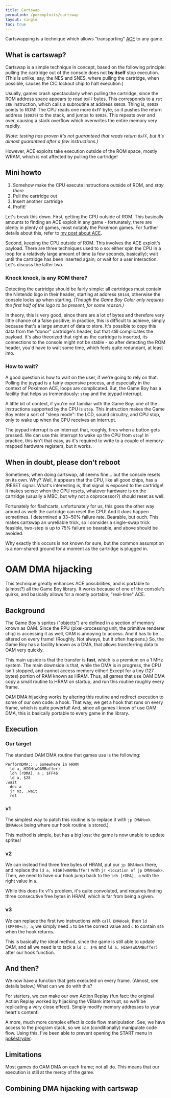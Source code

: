 ```yaml
---
title: Cartswap
permalink: /pokexploits/cartswap
layout: single
toc: true
---
```


Cartswapping is a technique which allows "transporting" [ACE](/pokexploits/ace) to any game.


## What is cartswap?

Cartswap is a simple technique in concept, based on the following principle: pulling the cartridge out of the console does not **by itself** stop execution. (This is unlike, say, the NES and SNES, where pulling the cartridge, when possible, causes the CIC lockout chip to halt execution.)

Usually, games crash spectacularly when pulling the cartridge, since the ROM address space appears to read `0xFF` bytes. This corresponds to a `rst 38h` instruction, which calls a subroutine at address `$0038`. Thing is, `$0038` points to ROM! The CPU reads one more `0xFF` byte, so it pushes the return address (`$0039`) to the stack, and jumps to `$0038`. This repeats over and over, causing a stack overflow which overwrites the entire memory very rapidly.

*(Note: testing has proven it's not guaranteed that reads return `0xFF`, but it's almost guaranteed after a few instructions.)*

However, ACE exploits take execution outside of the ROM space, mostly WRAM, which is not affected by pulling the cartridge!


## Mini howto

1. Somehow make the CPU execute instructions outside of ROM, and *stay there*
2. Pull the cartridge out
3. Insert another cartridge
4. Profit!

Let's break this down. First, getting the CPU outside of ROM. This basically amounts to finding an ACE exploit in any game - fortunately, there are plenty in plenty of games, most notably the Pokémon games. For further details about this, refer to [my post about ACE](/pokexploits/ace).

Second, keeping the CPU outside of ROM. This involves the ACE exploit's payload. There are three techniques used to o so: either spin the CPU in a loop for a relatively large amount of time (a few seconds, basically); wait until the cartridge has been inserted again; or wait for a user interaction. Let's discuss the latter two.

### Knock knock, is any ROM there?

Detecting the cartridge should be fairly simple: all cartridges must contain the Nintendo logo in their header, starting at address `$0144`, otherwise the console locks up when starting. *(Though the Game Boy Color only requires the first half of the logo to be present, for some reason.)*

In theory, this is very good, since there are a lot of bytes and therefore very little chance of a false positive; in practice, this is difficult to achieve, simply because that's a large amount of data to store. It's possible to copy this data from the "donor" cartridge's header, but that still complicates the payload. It's also theorized that right as the cartridge is inserted, its connections to the console might not be stable - so after detecting the ROM header, you'd have to wait some time, which feels quite redundant, at least imo.

### How to wait?

A good question is how to wait on the user, if we're going to rely on that. Polling the joypad is a fairly expensive process, and especially in the context of Pokémon ACE, loops are complicated. But, the Game Boy has a facility that helps us tremendously: `stop` and the joypad interrupt.

A little bit of context, if you're not familiar with the Game Boy: one of the instructions supported by the CPU is `stop`. This instruction makes the Game Boy enter a sort of "sleep mode": the LCD, sound circuitry, and CPU stop, only to wake up when the CPU receives an interrupt.

The joypad interrupt is an interrupt that, roughly, fires when a button gets pressed. We can use this interrupt to wake up the CPU from `stop`! In practice, this isn't that easy, as it's required to write to a couple of memory-mapped hardware registers, but it works.


## When in doubt, please don't reboot

Sometimes, when doing cartswap, all seems fine... but the console resets on its own. Why? Well, it appears that the CPU, like all good chips, has a /RESET signal. What's interesting is, that signal is exposed to the cartridge! It makes sense: when the CPU resets, whatever hardware is on the cartridge (usually a MBC, but why not a coprocessor?) should reset as well.

Fortunately for flashcarts, unfortunately for us, this goes the other way around as well: the cartridge can reset the CPU! And it *does* happen sometimes. I determined a 33~50% failure rate. Bearable, but ouch. This makes cartswap an unreliable trick, so I consider a single-swap trick feasible, two-step is up to 75% failure so bearable, and above should be avoided.

Why exactly this occurs is not known for sure, but the common assumption is a non-shared ground for a moment as the cartridge is plugged in.



# OAM DMA hijacking

This technique greatly enhances ACE possibilities, and is portable to (almost?) all the Game Boy library. It works because of one of the console's quirks, and basically allows for a mostly portable, "real-time" ACE.


## Background

The Game Boy's sprites ("objects") are defined in a section of memory known as OAM. Since the PPU (pixel-processing unit, the primitive renderer chip) is accessing it as well, OAM is annoying to access. And it has to be altered on every frame! (Roughly. Not always, but it often happens.) So, the Game Boy has a facility known as a DMA, that allows transferring data to OAM very quickly.

This main upside is that the transfer is **fast**, which is a premium on a 1 MHz system. The main downside is that, while the DMA is in progress, the CPU isn't stopped, and cannot access memory either! Except for a tiny (127 bytes) portion of RAM known as HRAM. Thus, all games that use OAM DMA copy a small routine to HRAM on startup, and run this routine roughly every frame.

OAM DMA hijacking works by altering this routine and redirect execution to some of our own code: a hook. That way, we get a hook that runs on every frame, which is quite powerful! And, since all games I know of use OAM DMA, this is basically portable to every game in the library.


## Execution

### Our target

The standard OAM DMA routine that games use is the following:
```
PerformDMA:: ; Somewhere in HRAM
  ld a, HIGH(wOAMBuffer)
  ldh [rDMA], a ; $FF46
  ld a, $28
.wait
  dec a
  jr nz, .wait
  ret
```

### v1

The simplest way to patch this routine is to replace it with `jp DMAHook` (`DMAHook` being where our hook routine is stored.)

This method is simple, but has a big loss: the game is now unable to update sprites!

### v2

We can instead find three free bytes of HRAM, put our `jp DMAHook` there, and replace the `ld a, HIGH(wOAMBuffer)` with `jr <location of jp DMAHook>`. Then, we need to have our hook jump back to the `ldh [rDMA], a` with the right value in `a`.

While this does fix v1's problem, it's quite convoluted, and requires finding three consecutive free bytes in HRAM, which is far from being a given.

### v3

We can replace the first two instructions with `call DMAHook`, then `ld [$FF00+c], a`; we simply need `a` to be the correct value and `c` to contain `$46` when the hook returns.

This is basically the ideal method, since the game is still able to update OAM, and all we need is to tack a `ld c, $46` and `ld a, HIGH(wOAMBuffer)` after our hook function.

## And then?

We now have a function that gets executed on every frame. (Almost, see details below.) What can we do with this?

For starters, we can make our own Action Replay (fun fact: the original Action Replay worked by hijacking the VBlank interrupt, so we'll be replicating a very close effect). Simply modify memory addresses to your heart's content!

A more, much more complex effect is code flow manipulation. See, we have access to the program stack, so we can (conditionally) manipulate code flow. Using this, I've been able to prevent opening the START menu in [pokéstryder](/pokexploits/pokestryder).


## Limitations

Most games do OAM DMA on each frame; not all do. This means that our execution is still at the mercy of the game.


## Combining DMA hijacking with cartswap
